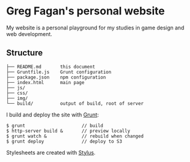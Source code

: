 Greg Fagan's personal website
=============================

My website is a personal playground for my studies in game design and web development.

Structure
---------

    ├── README.md       this document
    ├── Gruntfile.js    Grunt configuration
    ├── package.json    npm configuration
    ├── index.html      main page
    ├── js/             
    ├── css/           
    ├── img/           
    └── build/          output of build, root of server


I build and deploy the site with [Grunt](http://gruntjs.com):

    $ grunt                     // build
    $ http-server build &       // preview locally
    $ grunt watch &             // rebuild when changed
    $ grunt deploy              // deploy to S3

Stylesheets are created with [Stylus](https://github.com/LearnBoost/stylus).